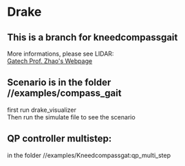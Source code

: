 # Drake

## This is a branch for kneedcompassgait  

More informations, please see LIDAR:  
[Gatech Prof. Zhao's Webpage](https://sites.google.com/site/yezhaout/research)

## Scenario is in the folder //examples/compass_gait

first run drake_visualizer  
Then run the simulate file to see the scenario

## QP controller multistep:
in the folder //examples/Kneedcompassgat:qp_multi_step
